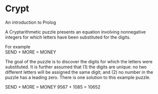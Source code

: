 # Crypt
An introduction to Prolog

A Cryptarithmetic puzzle presents an equation involving nonnegative integers for which letters have been substituted for the digits.

For example\
SEND + MORE = MONEY

The goal of the puzzle is to discover the digits for which the letters were substituted. It is further assumed that (1) the digits are unique: no two different letters will be assigned the same digit; and (2) no number in the puzzle has a leading zero. There is one solution to this example puzzle.

SEND + MORE = MONEY 
9567 + 1085 = 10652
